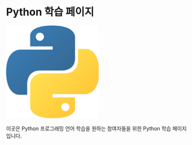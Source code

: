 # Python 학습 페이지
<img src="./Images/Logo.png" style="zoom:33%;" />

이곳은 Python 프로그래밍 언어 학습을 원하는 참여자들을 위한 Python 학습 페이지입니다.

